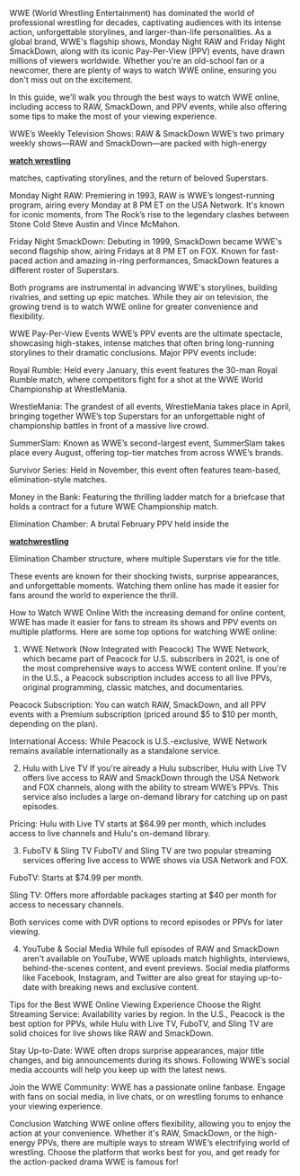 WWE (World Wrestling Entertainment) has dominated the world of professional wrestling for decades, captivating audiences with its intense action, unforgettable storylines, and larger-than-life personalities. As a global brand, WWE's flagship shows, Monday Night RAW and Friday Night SmackDown, along with its iconic Pay-Per-View (PPV) events, have drawn millions of viewers worldwide. Whether you're an old-school fan or a newcomer, there are plenty of ways to watch WWE online, ensuring you don't miss out on the excitement.

In this guide, we'll walk you through the best ways to watch WWE online, including access to RAW, SmackDown, and PPV events, while also offering some tips to make the most of your viewing experience.

WWE’s Weekly Television Shows: RAW & SmackDown
WWE’s two primary weekly shows—RAW and SmackDown—are packed with high-energy <p><strong><a href="https://watchwrestlings.one/">watch wrestling</a></strong></p>
 matches, captivating storylines, and the return of beloved Superstars.

Monday Night RAW: Premiering in 1993, RAW is WWE’s longest-running program, airing every Monday at 8 PM ET on the USA Network. It's known for iconic moments, from The Rock’s rise to the legendary clashes between Stone Cold Steve Austin and Vince McMahon.

Friday Night SmackDown: Debuting in 1999, SmackDown became WWE's second flagship show, airing Fridays at 8 PM ET on FOX. Known for fast-paced action and amazing in-ring performances, SmackDown features a different roster of Superstars.

Both programs are instrumental in advancing WWE's storylines, building rivalries, and setting up epic matches. While they air on television, the growing trend is to watch WWE online for greater convenience and flexibility.

WWE Pay-Per-View Events
WWE’s PPV events are the ultimate spectacle, showcasing high-stakes, intense matches that often bring long-running storylines to their dramatic conclusions. Major PPV events include:

Royal Rumble: Held every January, this event features the 30-man Royal Rumble match, where competitors fight for a shot at the WWE World Championship at WrestleMania.

WrestleMania: The grandest of all events, WrestleMania takes place in April, bringing together WWE’s top Superstars for an unforgettable night of championship battles in front of a massive live crowd.

SummerSlam: Known as WWE’s second-largest event, SummerSlam takes place every August, offering top-tier matches from across WWE’s brands.

Survivor Series: Held in November, this event often features team-based, elimination-style matches.

Money in the Bank: Featuring the thrilling ladder match for a briefcase that holds a contract for a future WWE Championship match.

Elimination Chamber: A brutal February PPV held inside the <p><strong><a href="https://watchwrestlings.one/">watchwrestling</a></strong></p>
 Elimination Chamber structure, where multiple Superstars vie for the title.

These events are known for their shocking twists, surprise appearances, and unforgettable moments. Watching them online has made it easier for fans around the world to experience the thrill.

How to Watch WWE Online
With the increasing demand for online content, WWE has made it easier for fans to stream its shows and PPV events on multiple platforms. Here are some top options for watching WWE online:

1. WWE Network (Now Integrated with Peacock)
The WWE Network, which became part of Peacock for U.S. subscribers in 2021, is one of the most comprehensive ways to access WWE content online. If you're in the U.S., a Peacock subscription includes access to all live PPVs, original programming, classic matches, and documentaries.

Peacock Subscription: You can watch RAW, SmackDown, and all PPV events with a Premium subscription (priced around $5 to $10 per month, depending on the plan).

International Access: While Peacock is U.S.-exclusive, WWE Network remains available internationally as a standalone service.

2. Hulu with Live TV
If you're already a Hulu subscriber, Hulu with Live TV offers live access to RAW and SmackDown through the USA Network and FOX channels, along with the ability to stream WWE’s PPVs. This service also includes a large on-demand library for catching up on past episodes.

Pricing: Hulu with Live TV starts at $64.99 per month, which includes access to live channels and Hulu's on-demand library.

3. FuboTV & Sling TV
FuboTV and Sling TV are two popular streaming services offering live access to WWE shows via USA Network and FOX.

FuboTV: Starts at $74.99 per month.

Sling TV: Offers more affordable packages starting at $40 per month for access to necessary channels.

Both services come with DVR options to record episodes or PPVs for later viewing.

4. YouTube & Social Media
While full episodes of RAW and SmackDown aren't available on YouTube, WWE uploads match highlights, interviews, behind-the-scenes content, and event previews. Social media platforms like Facebook, Instagram, and Twitter are also great for staying up-to-date with breaking news and exclusive content.

Tips for the Best WWE Online Viewing Experience
Choose the Right Streaming Service: Availability varies by region. In the U.S., Peacock is the best option for PPVs, while Hulu with Live TV, FuboTV, and Sling TV are solid choices for live shows like RAW and SmackDown.

Stay Up-to-Date: WWE often drops surprise appearances, major title changes, and big announcements during its shows. Following WWE’s social media accounts will help you keep up with the latest news.

Join the WWE Community: WWE has a passionate online fanbase. Engage with fans on social media, in live chats, or on wrestling forums to enhance your viewing experience.

Conclusion
Watching WWE online offers flexibility, allowing you to enjoy the action at your convenience. Whether it's RAW, SmackDown, or the high-energy PPVs, there are multiple ways to stream WWE’s electrifying world of wrestling. Choose the platform that works best for you, and get ready for the action-packed drama WWE is famous for!




